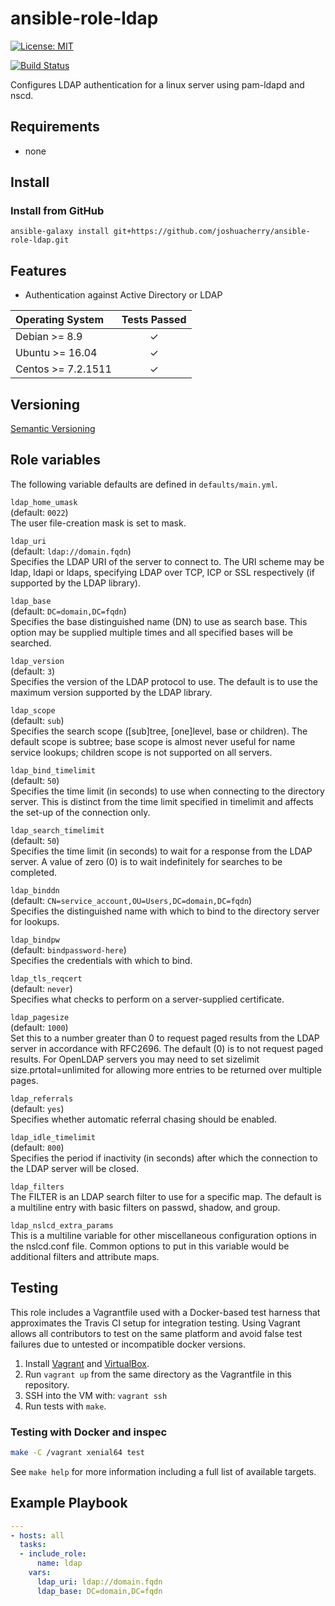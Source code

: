 # ansible-role-ldap

[![License: MIT](https://img.shields.io/badge/License-MIT-yellow.svg)](https://opensource.org/licenses/MIT)

[![Build Status](https://travis-ci.org/joshuacherry/ansible-role-ldap.svg?branch=master)](https://travis-ci.org/joshuacherry/ansible-role-ldap)

Configures LDAP authentication for a linux server using pam-ldapd and nscd.

## Requirements

- none

## Install

### Install from GitHub

`ansible-galaxy install git+https://github.com/joshuacherry/ansible-role-ldap.git`

## Features

- Authentication against Active Directory or LDAP

| Operating System   | Tests Passed  |
| :----------------- | :-----------: |
| Debian >= 8.9      | ✓             |
| Ubuntu >= 16.04    | ✓             |
| Centos >= 7.2.1511 | ✓             |

## Versioning

[Semantic Versioning](http://semver.org/)

## Role variables

The following variable defaults are defined in `defaults/main.yml`.

`ldap_home_umask`\
(default: `0022`)\
The user file-creation mask is set to mask.

`ldap_uri`\
(default: `ldap://domain.fqdn`)\
Specifies the LDAP URI of the server to connect to. The URI scheme may be ldap, ldapi or ldaps, specifying LDAP over TCP, ICP or SSL respectively (if supported by the LDAP library).

`ldap_base`\
(default: `DC=domain,DC=fqdn`)\
Specifies the base distinguished name (DN) to use as search base. This option may be supplied multiple times and all specified bases will be searched.

`ldap_version`\
(default: `3`)\
Specifies the version of the LDAP protocol to use. The default is to use the maximum version supported by the LDAP library.

`ldap_scope`\
(default: `sub`)\
Specifies the search scope ([sub]tree, [one]level, base or children). The default scope is subtree; base scope is almost never useful for name service lookups; children scope is not supported on all servers.

`ldap_bind_timelimit`\
(default: `50`)\
Specifies the time limit (in seconds) to use when connecting to the directory server. This is distinct from the time limit specified in timelimit and affects the set-up of the connection only.

`ldap_search_timelimit`\
(default: `50`)\
Specifies the time limit (in seconds) to wait for a response from the LDAP server. A value of zero (0) is to wait indefinitely for searches to be completed.

`ldap_binddn`\
(default: `CN=service_account,OU=Users,DC=domain,DC=fqdn`)\
Specifies the distinguished name with which to bind to the directory server for lookups.

`ldap_bindpw`\
(default: `bindpassword-here`)\
Specifies the credentials with which to bind.

`ldap_tls_reqcert`\
(default: `never`)\
Specifies what checks to perform on a server-supplied certificate.

`ldap_pagesize`\
(default: `1000`)\
Set this to a number greater than 0 to request paged results from the LDAP server in accordance with RFC2696. The default (0) is to not request paged results. For OpenLDAP servers you may need to set sizelimit size.prtotal=unlimited for allowing more entries to be returned over multiple pages.

`ldap_referrals`\
(default: `yes`)\
Specifies whether automatic referral chasing should be enabled.

`ldap_idle_timelimit`\
(default: `800`)\
Specifies the period if inactivity (in seconds) after which the connection to the LDAP server will be closed.

`ldap_filters`\
The FILTER is an LDAP search filter to use for a specific map. The default is a multiline entry with basic filters on passwd, shadow, and group.

`ldap_nslcd_extra_params`\
This is a multiline variable for other miscellaneous configuration options in the nslcd.conf file. Common options to put in this variable would be additional filters and attribute maps.

## Testing

This role includes a Vagrantfile used with a Docker-based test harness that approximates the Travis CI setup for integration testing. Using Vagrant allows all contributors to test on the same platform and avoid false test failures due to untested or incompatible docker versions.

1. Install [Vagrant](https://www.vagrantup.com/) and [VirtualBox](https://www.virtualbox.org/).
1. Run `vagrant up` from the same directory as the Vagrantfile in this repository.
1. SSH into the VM with: `vagrant ssh`
1. Run tests with `make`.

### Testing with Docker and inspec

```bash
make -C /vagrant xenial64 test
```

See `make help` for more information including a full list of available targets.

## Example Playbook

```yml
---
- hosts: all
  tasks:
  - include_role:
      name: ldap
    vars:
      ldap_uri: ldap://domain.fqdn
      ldap_base: DC=domain,DC=fqdn
```